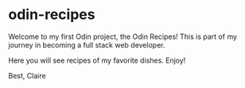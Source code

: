 # odin-recipes

Welcome to my first Odin project, the Odin Recipes! This is part of my journey in becoming a full stack web developer.

Here you will see recipes of my favorite dishes.
Enjoy!

Best,
Claire